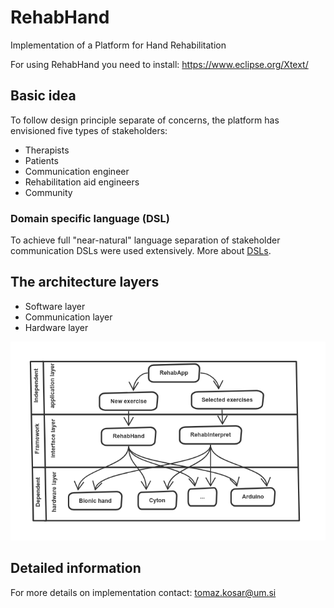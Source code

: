 # RehabHand
Implementation of a Platform for Hand Rehabilitation

For using RehabHand you need to install: https://www.eclipse.org/Xtext/

## Basic idea
To follow design principle separate of concerns, the platform has envisioned five types of stakeholders:
- Therapists
- Patients
- Communication engineer
- Rehabilitation aid engineers
- Community 

### Domain specific language (DSL)
To achieve full "near-natural" language separation of stakeholder communication DSLs were used extensively.
More about [DSLs](https://scholar.google.com/citations?user=i8yLU8MAAAAJ&hl=en).

## The architecture layers
- Software layer 
- Communication layer
- Hardware layer

![RehabHand architecture](./architecture_git.png?raw=true "RehabHand architecture")

## Detailed information 

For more details on implementation contact: tomaz.kosar@um.si
